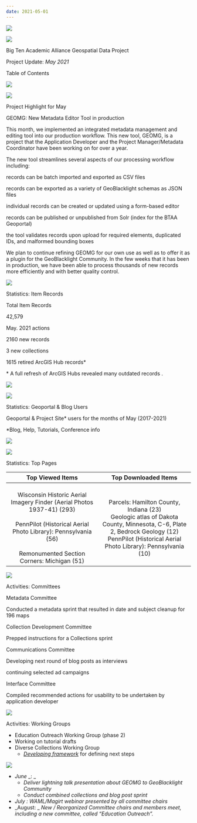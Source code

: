 ```yaml
---
date: 2021-05-01
---
```


![](img/project-update_2021-050.png)

![](img/project-update_2021-051.png)

Big Ten Academic Alliance Geospatial Data Project

Project Update:   _May 2021_

Table of Contents

![](img/project-update_2021-052.png)

![](img/project-update_2021-053.png)

Project Highlight for May

GEOMG: New Metadata   Editor Tool   in production

This month\, we implemented an integrated metadata management and editing tool into our production workflow\. This new tool\, GEOMG\, is a project that the Application Developer and the Project Manager/Metadata Coordinator have been working on for over a year\.

The new tool streamlines several aspects of our processing workflow including:

records can be batch imported and exported as CSV files

records can be exported as a variety of GeoBlacklight schemas as JSON files

individual records can be created or updated using a form\-based editor

records can be published or unpublished from Solr \(index for the BTAA Geoportal\)

the tool validates records upon upload for required elements\, duplicated IDs\, and malformed bounding boxes

We plan to continue refining GEOMG for our own use as well as to offer it as a plugin for the GeoBlacklight Community\. In the few weeks that it has been in production\, we have been able to process thousands of new records more efficiently and with better quality control\.

![](img/project-update_2021-054.png)

Statistics: Item Records

Total Item Records

42\,579

May\. 2021 actions

2160  new records

3  new collections

1615  retired ArcGIS Hub records\*

\* A full refresh of ArcGIS Hubs revealed many outdated records \.

![](img/project-update_2021-055.png)

![](img/project-update_2021-056.png)

Statistics: Geoportal & Blog Users

Geoportal & Project Site\* users for the months of May \(2017\-2021\)

\*Blog\, Help\, Tutorials\, Conference info

![](img/project-update_2021-057.png)

![](img/project-update_2021-058.png)

Statistics: Top Pages

| Top Viewed Items | Top Downloaded Items |
| :-: | :-: |
| <br />Wisconsin Historic Aerial Imagery Finder (Aerial Photos 1937-41) (293)<br /><br />PennPilot (Historical Aerial Photo Library): Pennsylvania (56)<br /><br />Remonumented Section Corners: Michigan (51) | <br />Parcels: Hamilton County, Indiana (23)<br />Geologic atlas of Dakota County, Minnesota, C-6, Plate 2, Bedrock Geology (12)<br />PennPilot (Historical Aerial Photo Library): Pennsylvania (10) |

![](img/project-update_2021-059.png)

Activities: Committees

Metadata Committee

Conducted a metadata sprint that resulted in date and subject cleanup for 196 maps

Collection Development Committee

Prepped instructions for a Collections sprint 

Communications Committee

Developing next round of blog posts as interviews

continuing selected ad campaigns

Interface Committee

Compiled recommended actions for usability to be undertaken by application developer

![](img/project-update_2021-0510.png)

Activities: Working Groups

* Education Outreach Working Group \(phase 2\)
* Working on tutorial drafts
* Diverse Collections Working Group
  * _[Developing framework](https://docs.google.com/document/d/1lqS9M4MGa9Gj4yEH2ACezukdqDPdw8Z9yhUpbSiG6hc/edit?usp=sharing)_   for defining next steps

![](img/project-update_2021-0511.png)

* _June_  _: _
  * _Deliver lightning talk presentation about GEOMG to GeoBlacklight Community_
  * _Conduct combined collections and blog post sprint_
* _July_  _: WAML/Magirt webinar presented by all committee chairs_
* _August: _  _New / Reorganized Committee chairs and members meet\, including a new committee\, called “Education Outreach”\._
